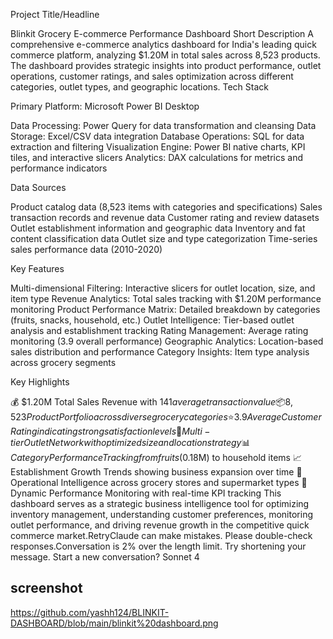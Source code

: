 Project Title/Headline

Blinkit Grocery E-commerce Performance Dashboard
Short Description
A comprehensive e-commerce analytics dashboard for India's leading quick commerce platform, analyzing $1.20M in total sales across 8,523 products. The dashboard provides strategic insights into product performance, outlet operations, customer ratings, and sales optimization across different categories, outlet types, and geographic locations.
Tech Stack

Primary Platform: Microsoft Power BI Desktop

Data Processing: Power Query for data transformation and cleansing
Data Storage: Excel/CSV data integration
Database Operations: SQL for data extraction and filtering
Visualization Engine: Power BI native charts, KPI tiles, and interactive slicers
Analytics: DAX calculations for metrics and performance indicators

Data Sources

Product catalog data (8,523 items with categories and specifications)
Sales transaction records and revenue data
Customer rating and review datasets
Outlet establishment information and geographic data
Inventory and fat content classification data
Outlet size and type categorization
Time-series sales performance data (2010-2020)

Key Features

Multi-dimensional Filtering: Interactive slicers for outlet location, size, and item type
Revenue Analytics: Total sales tracking with $1.20M performance monitoring
Product Performance Matrix: Detailed breakdown by categories (fruits, snacks, household, etc.)
Outlet Intelligence: Tier-based outlet analysis and establishment tracking
Rating Management: Average rating monitoring (3.9 overall performance)
Geographic Analytics: Location-based sales distribution and performance
Category Insights: Item type analysis across grocery segments

Key Highlights

💰 $1.20M Total Sales Revenue with $141 average transaction value
📦 8,523 Product Portfolio across diverse grocery categories
⭐ 3.9 Average Customer Rating indicating strong satisfaction levels
🏪 Multi-tier Outlet Network with optimized size and location strategy
📊 Category Performance Tracking from fruits ($0.18M) to household items
📈 Establishment Growth Trends showing business expansion over time
🎯 Operational Intelligence across grocery stores and supermarket types
🔄 Dynamic Performance Monitoring with real-time KPI tracking
This dashboard serves as a strategic business intelligence tool for optimizing inventory management, understanding customer preferences, monitoring outlet performance, and driving revenue growth in the competitive quick commerce market.RetryClaude can make mistakes. Please double-check responses.Conversation is 2% over the length limit. Try shortening your message. Start a new conversation? Sonnet 4

## screenshot
https://github.com/yashh124/BLINKIT-DASHBOARD/blob/main/blinkit%20dashboard.png
